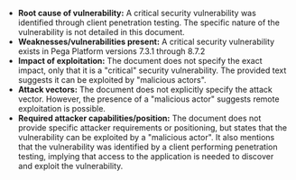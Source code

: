 - **Root cause of vulnerability:** A critical security vulnerability was identified through client penetration testing. The specific nature of the vulnerability is not detailed in this document.
- **Weaknesses/vulnerabilities present:** A critical security vulnerability exists in Pega Platform versions 7.3.1 through 8.7.2
- **Impact of exploitation:** The document does not specify the exact impact, only that it is a "critical" security vulnerability. The provided text suggests it can be exploited by "malicious actors".
- **Attack vectors:** The document does not explicitly specify the attack vector. However, the presence of a "malicious actor" suggests remote exploitation is possible.
- **Required attacker capabilities/position:** The document does not provide specific attacker requirements or positioning, but states that the vulnerability can be exploited by a "malicious actor". It also mentions that the vulnerability was identified by a client performing penetration testing, implying that access to the application is needed to discover and exploit the vulnerability.